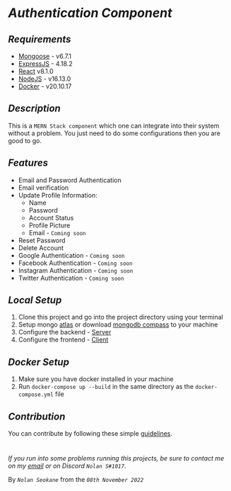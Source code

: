 # ***Authentication Component***

## ***Requirements***

- [Mongoose](https://mongoosejs.com/docs/) - v6.7.1
- [ExpressJS](https://expressjs.com/) - 4.18.2
- [React](https://reactjs.org/docs/create-a-new-react-app.html) v8.1.0
- [NodeJS](https://nodejs.org/en/) - v16.13.0
- [Docker](https://docs.docker.com/get-docker/) - v20.10.17

## ***Description***

This is a `MERN Stack component` which one can integrate into their system without a problem. You just need to do some configurations then you are good to go.

## ***Features***
- Email and Password Authentication
- Email verification
- Update Profile Information:
   * Name
   * Password
   * Account Status
   * Profile Picture
   * Email - `Coming soon`
- Reset Password
- Delete Account
- Google Authentication - `Coming soon`
- Facebook Authentication - `Coming soon`
- Instagram Authentication - `Coming soon`
- Twitter Authentication - `Coming soon`

## ***Local Setup***

1. Clone this project and go into the project directory using your terminal
2. Setup mongo [atlas](https://mongoosejs.com/docs/) or download [mongodb compass](https://mongoosejs.com/docs/) to your machine
3. Configure the backend - [Server](./server/README.md)
4. Configure the frontend - [Client](./client/README.md)

## ***Docker Setup***
1. Make sure you have docker installed in your machine
2. Run `docker-compose up --build` in the same directory as the `docker-compose.yml` file

## ***Contribution***
You can contribute by following these simple [guidelines](./.github/contribute_guidlines.md).

#

*If you run into some problems running this projects, be sure to contact me on my [email](mailto:kgotsonolan.dev@gmail.com) or on Discord `Nolan S#1017`*.

By *`Nolan Seokane`* from the *`08th November 2022`*
